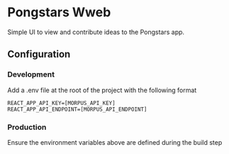 # Pongstars Wweb

Simple UI to view and contribute ideas to the Pongstars app.

## Configuration

### Development

Add a .env file at the root of the project with the following format

```shell
REACT_APP_API_KEY=[MORPUS_API_KEY]
REACT_APP_API_ENDPOINT=[MORPUS_API_ENDPOINT]
```

### Production

Ensure the environment variables above are defined during the build step
